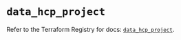 # `data_hcp_project`

Refer to the Terraform Registry for docs: [`data_hcp_project`](https://registry.terraform.io/providers/hashicorp/hcp/0.107.0/docs/data-sources/project).
